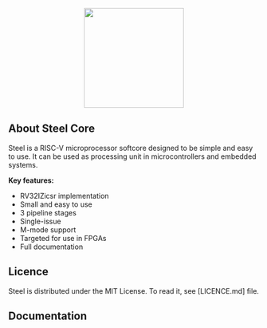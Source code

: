 <p align="center">
  <img width="200" src="https://user-images.githubusercontent.com/22325319/85179004-38513880-b256-11ea-9a1a-4d204183bb13.png">
</p>
<h2 align="left">About Steel Core</h2>

Steel is a RISC-V microprocessor softcore designed to be simple and easy to use. It can be used as processing unit in microcontrollers and embedded systems.

**Key features:**
* RV32IZicsr implementation
* Small and easy to use
* 3 pipeline stages
* Single-issue
* M-mode support
* Targeted for use in FPGAs
* Full documentation

## Licence

Steel is distributed under the MIT License. To read it, see [LICENCE.md] file.

## Documentation

